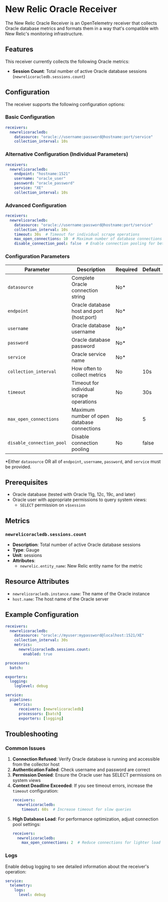 # New Relic Oracle Receiver

The New Relic Oracle Receiver is an OpenTelemetry receiver that collects Oracle database metrics and formats them in a way that's compatible with New Relic's monitoring infrastructure.

## Features

This receiver currently collects the following Oracle metrics:

- **Session Count**: Total number of active Oracle database sessions (`newrelicoracledb.sessions.count`)

## Configuration

The receiver supports the following configuration options:

### Basic Configuration

```yaml
receivers:
  newrelicoracledb:
    datasource: "oracle://username:password@hostname:port/service"
    collection_interval: 10s
```

### Alternative Configuration (Individual Parameters)

```yaml
receivers:
  newrelicoracledb:
    endpoint: "hostname:1521"
    username: "oracle_user"
    password: "oracle_password"
    service: "XE"
    collection_interval: 10s
```

### Advanced Configuration

```yaml
receivers:
  newrelicoracledb:
    datasource: "oracle://username:password@hostname:port/service"
    collection_interval: 10s
    timeout: 30s  # Timeout for individual scrape operations
    max_open_connections: 10  # Maximum number of database connections
    disable_connection_pool: false  # Enable connection pooling for better performance
```

### Configuration Parameters

| Parameter | Description | Required | Default |
|-----------|-------------|----------|---------|
| `datasource` | Complete Oracle connection string | No* | |
| `endpoint` | Oracle database host and port (host:port) | No* | |
| `username` | Oracle database username | No* | |
| `password` | Oracle database password | No* | |
| `service` | Oracle service name | No* | |
| `collection_interval` | How often to collect metrics | No | 10s |
| `timeout` | Timeout for individual scrape operations | No | 30s |
| `max_open_connections` | Maximum number of open database connections | No | 5 |
| `disable_connection_pool` | Disable connection pooling | No | false |

*Either `datasource` OR all of `endpoint`, `username`, `password`, and `service` must be provided.

## Prerequisites

- Oracle database (tested with Oracle 11g, 12c, 19c, and later)
- Oracle user with appropriate permissions to query system views:
  - `SELECT` permission on `v$session`

## Metrics

### `newrelicoracledb.sessions.count`

- **Description**: Total number of active Oracle database sessions
- **Type**: Gauge
- **Unit**: sessions
- **Attributes**: 
  - `newrelic.entity_name`: New Relic entity name for the metric

## Resource Attributes

- `newrelicoracledb.instance.name`: The name of the Oracle instance
- `host.name`: The host name of the Oracle server

## Example Configuration

```yaml
receivers:
  newrelicoracledb:
    datasource: "oracle://myuser:mypassword@localhost:1521/XE"
    collection_interval: 30s
    metrics:
      newrelicoracledb.sessions.count:
        enabled: true

processors:
  batch:

exporters:
  logging:
    loglevel: debug

service:
  pipelines:
    metrics:
      receivers: [newrelicoracledb]
      processors: [batch]
      exporters: [logging]
```

## Troubleshooting

### Common Issues

1. **Connection Refused**: Verify Oracle database is running and accessible from the collector host
2. **Authentication Failed**: Check username and password are correct
3. **Permission Denied**: Ensure the Oracle user has SELECT permissions on system views
4. **Context Deadline Exceeded**: If you see timeout errors, increase the `timeout` configuration:
   ```yaml
   receivers:
     newrelicoracledb:
       timeout: 60s  # Increase timeout for slow queries
   ```
5. **High Database Load**: For performance optimization, adjust connection pool settings:
   ```yaml
   receivers:
     newrelicoracledb:
       max_open_connections: 2  # Reduce connections for lighter load
   ```

### Logs

Enable debug logging to see detailed information about the receiver's operation:

```yaml
service:
  telemetry:
    logs:
      level: debug
```
